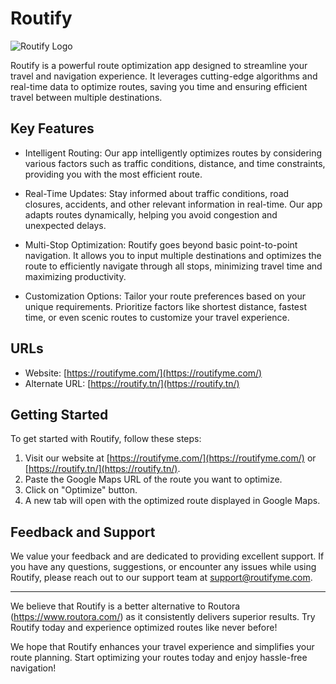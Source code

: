 # Routify

![Routify Logo](https://routifyme.com/fastify.png)

Routify is a powerful route optimization app designed to streamline your travel and navigation experience. It leverages cutting-edge algorithms and real-time data to optimize routes, saving you time and ensuring efficient travel between multiple destinations.

## Key Features

- Intelligent Routing: Our app intelligently optimizes routes by considering various factors such as traffic conditions, distance, and time constraints, providing you with the most efficient route.

- Real-Time Updates: Stay informed about traffic conditions, road closures, accidents, and other relevant information in real-time. Our app adapts routes dynamically, helping you avoid congestion and unexpected delays.

- Multi-Stop Optimization: Routify goes beyond basic point-to-point navigation. It allows you to input multiple destinations and optimizes the route to efficiently navigate through all stops, minimizing travel time and maximizing productivity.

- Customization Options: Tailor your route preferences based on your unique requirements. Prioritize factors like shortest distance, fastest time, or even scenic routes to customize your travel experience.

## URLs

- Website: [https://routifyme.com/](https://routifyme.com/)
- Alternate URL: [https://routify.tn/](https://routify.tn/)

## Getting Started

To get started with Routify, follow these steps:

1. Visit our website at [https://routifyme.com/](https://routifyme.com/) or [https://routify.tn/](https://routify.tn/).
2. Paste the Google Maps URL of the route you want to optimize.
3. Click on "Optimize" button.
4. A new tab will open with the optimized route displayed in Google Maps.

## Feedback and Support

We value your feedback and are dedicated to providing excellent support. If you have any questions, suggestions, or encounter any issues while using Routify, please reach out to our support team at support@routifyme.com.

---
We believe that Routify is a better alternative to Routora (https://www.routora.com/) as it consistently delivers superior results. Try Routify today and experience optimized routes like never before!

We hope that Routify enhances your travel experience and simplifies your route planning. Start optimizing your routes today and enjoy hassle-free navigation!
